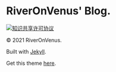 # RiverOnVenus' Blog.
<a rel="license" href="http://creativecommons.org/licenses/by-nc-sa/4.0/"><img alt="知识共享许可协议" style="border-width:0" src="https://i.creativecommons.org/l/by-nc-sa/4.0/88x31.png" /></a>

© 2021 RiverOnVenus.

Built with [Jekyll](http://jekyllrb.com).  

Get this theme [here](https://github.com/starry99/catbook).

